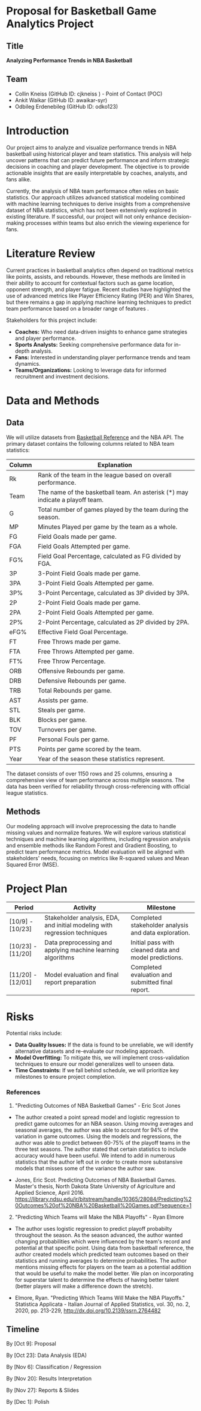 # Proposal for Basketball Game Analytics Project

## Title

**Analyzing Performance Trends in NBA Basketball**
## Team

- Collin Kneiss (GitHub ID: cjkneiss ) - Point of Contact (POC)
- Ankit Waikar (GitHub ID: awaikar-syr)
- Odbileg Erdenebileg (GitHub ID: odko123)

# Introduction
Our project aims to analyze and visualize performance trends in NBA basketball using historical player and team statistics. This analysis will help uncover patterns that can predict future performance and inform strategic decisions in coaching and player development. The objective is to provide actionable insights that are easily interpretable by coaches, analysts, and fans alike.

Currently, the analysis of NBA team performance often relies on basic statistics. Our approach utilizes advanced statistical modeling combined with machine learning techniques to derive insights from a comprehensive dataset of NBA statistics, which has not been extensively explored in existing literature. If successful, our project will not only enhance decision-making processes within teams but also enrich the viewing experience for fans.

# Literature Review
Current practices in basketball analytics often depend on traditional metrics like points, assists, and rebounds. However, these methods are limited in their ability to account for contextual factors such as game location, opponent strength, and player fatigue. Recent studies have highlighted the use of advanced metrics like Player Efficiency Rating (PER) and Win Shares, but there remains a gap in applying machine learning techniques to predict team performance based on a broader range of features  .

Stakeholders for this project include:
- **Coaches:** Who need data-driven insights to enhance game strategies and player performance.
- **Sports Analysts:** Seeking comprehensive performance data for in-depth analysis.
- **Fans:** Interested in understanding player performance trends and team dynamics.
- **Teams/Organizations:** Looking to leverage data for informed recruitment and investment decisions.

# Data and Methods

## Data
We will utilize datasets from [Basketball Reference](https://www.basketball-reference.com/) and the NBA API. The primary dataset contains the following columns related to NBA team statistics:

| Column | Explanation |
|--------|-------------|
| Rk | Rank of the team in the league based on overall performance. |
| Team | The name of the basketball team. An asterisk (*) may indicate a playoff team. |
| G | Total number of games played by the team during the season. |
| MP | Minutes Played per game by the team as a whole. |
| FG | Field Goals made per game. |
| FGA | Field Goals Attempted per game. |
| FG% | Field Goal Percentage, calculated as FG divided by FGA. |
| 3P | 3-Point Field Goals made per game. |
| 3PA | 3-Point Field Goals Attempted per game. |
| 3P% | 3-Point Percentage, calculated as 3P divided by 3PA. |
| 2P | 2-Point Field Goals made per game. |
| 2PA | 2-Point Field Goals Attempted per game. |
| 2P% | 2-Point Percentage, calculated as 2P divided by 2PA. |
| eFG% | Effective Field Goal Percentage. |
| FT | Free Throws made per game. |
| FTA | Free Throws Attempted per game. |
| FT% | Free Throw Percentage. |
| ORB | Offensive Rebounds per game. |
| DRB | Defensive Rebounds per game. |
| TRB | Total Rebounds per game. |
| AST | Assists per game. |
| STL | Steals per game. |
| BLK | Blocks per game. |
| TOV | Turnovers per game. |
| PF | Personal Fouls per game. |
| PTS | Points per game scored by the team. |
| Year | Year of the season these statistics represent. |

The dataset consists of over 1150 rows and 25 columns, ensuring a comprehensive view of team performance across multiple seasons. The data has been verified for reliability through cross-referencing with official league statistics.

## Methods
Our modeling approach will involve preprocessing the data to handle missing values and normalize features. We will explore various statistical techniques and machine learning algorithms, including regression analysis and ensemble methods like Random Forest and Gradient Boosting, to predict team performance metrics. Model evaluation will be aligned with stakeholders' needs, focusing on metrics like R-squared values and Mean Squared Error (MSE).

# Project Plan
| Period       | Activity                                                       | Milestone                                               |
|--------------|---------------------------------------------------------------|--------------------------------------------------------|
| [10/9] - [10/23] | Stakeholder analysis, EDA, and initial modeling with regression techniques | Completed stakeholder analysis and data exploration.   |
| [10/23] - [11/20] | Data preprocessing and applying machine learning algorithms | Initial pass with cleaned data and model predictions. |
| [11/20] - [12/01] | Model evaluation and final report preparation | Completed evaluation and submitted final report.      |

# Risks
Potential risks include:
- **Data Quality Issues:** If the data is found to be unreliable, we will identify alternative datasets and re-evaluate our modeling approach.
- **Model Overfitting:** To mitigate this, we will implement cross-validation techniques to ensure our model generalizes well to unseen data.
- **Time Constraints:** If we fall behind schedule, we will prioritize key milestones to ensure project completion.

### References
1. "Predicting Outcomes of NBA Basketball Games" - Eric Scot Jones
- The author created a point spread model and logistic regression to predict game outcomes for an NBA season. Using moving averages and seasonal averages, the author was able to account for 94% of the variation in game outcomes. Using the models and regressions, the author was able to predict between 60-75% of the playoff teams in the three test seasons. The author stated that certain statistics to include accuracy would have been useful. We intend to add in numerous statistics that the author left out in order to create more substansive models that misses some of the variance the author saw.

- Jones, Eric Scot. Predicting Outcomes of NBA Basketball Games. Master's thesis, North Dakota State University of Agriculture and Applied Science, April 2016. https://library.ndsu.edu/ir/bitstream/handle/10365/28084/Predicting%20Outcomes%20of%20NBA%20Basketball%20Games.pdf?sequence=1

2. "Predicting Which Teams will Make the NBA Playoffs" - Ryan Elmore
- The author uses logistic regression to predict playoff probabilty throughout the season. As the season advanced, the author wanted changing probabilities which were influenced by the team's record and potential at that specific point. Using data from basketball reference, the author created models which predicted team outcomes based on their statistics and running averages to determine probabilities. The author mentions missing effects for players on the team as a potential addition that would be useful to make the model better. We plan on incorporating for superstar talent to determine the effects of having better talent (better players will make a difference down the stretch).

- Elmore, Ryan. "Predicting Which Teams Will Make the NBA Playoffs." Statistica Applicata - Italian Journal of Applied Statistics, vol. 30, no. 2, 2020, pp. 213-229, http://dx.doi.org/10.2139/ssrn.2764482

## Timeline
By [Oct 9]: Proposal

By [Oct 23]: Data Analysis (EDA)

By [Nov 6]: Classification / Regression

By [Nov 20]: Results Interpretation

By [Nov 27]: Reports & Slides

By [Dec 1]: Polish 
